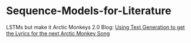 # Sequence-Models-for-Literature
LSTMs but make it Arctic Monkeys 2.0
Blog: [Using Text Generation to get the Lyrics for the next Arctic Monkey Song](https://medium.com/@rajwrita/using-text-generation-to-get-the-lyrics-for-the-next-arctic-monkey-song-f7c93a882c6f)
